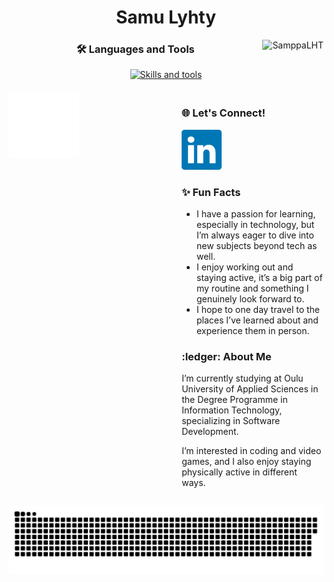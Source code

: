 <h1 align="center"> Samu Lyhty </h1>
<img align="right" src="https://komarev.com/ghpvc/?username=SamppaLHT&label=Profile%20views&color=0e75b6&style=flat" alt="SamppaLHT" />

<h3 align="center">🛠️ Languages and Tools</h3>

<p align="center">
  <a href="https://skillicons.dev">
    <img src="https://skillicons.dev/icons?i=git,github,js,linux,mysql,py,pycharm,arduino,bash,css,express,md,nodejs,npm,php,postman,react,vscode,ubuntu,windows,qt,powershell,java,html,cmake" alt="Skills and tools"/>
  </a>
</p>

<div style="display: flex; justify-content: space-between; align-items: flex-start; margin-top: 20px;">
    <!-- Left Column: Metrics -->
    <div style="flex: 1; max-width: 45%;">
        <img align="left" width="50%" alt="if you see this, it means my metrics are not working" src="https://raw.githubusercontent.com/SamppaLHT/SamppaLHT/refs/heads/main/github-metrics.svg">
    </div>
 <div style="flex: 1; max-width: 45%; text-align: left; margin-left: 20px;">
        <h3>🌐 Let's Connect!</h3>
        <p>
            <a href="https://www.linkedin.com/in/samu-lyhty-504a8834b" target="_blank" style="text-decoration: none;">
                <img src="https://raw.githubusercontent.com/CLorant/readme-social-icons/main/large/filled/linkedin.svg" alt="LinkedIn">
            </a>
        </p>
        
  <h3>✨ Fun Facts</h3>
        <ul>
            <li> I have a passion for learning, especially in technology, but I’m always eager to dive into new subjects beyond tech as well.</li>
            <li> I enjoy working out and staying active, it’s a big part of my routine and something I genuinely look forward to.</li>
            <li> I hope to one day travel to the places I’ve learned about and experience them in person.</li>
        </ul>
        
  <h3> :ledger: About Me</h3>
        <p>
            I’m currently studying at Oulu University of Applied Sciences in the Degree Programme in Information Technology, specializing in Software Development.</p>
           <p> I’m interested in coding and video games, and I also enjoy staying physically active in different ways.</p>
        </p>
    </div>
</div>

![GitHub Snake](https://raw.githubusercontent.com/vem882/vem882/refs/heads/output/github-snake-dark.svg)

